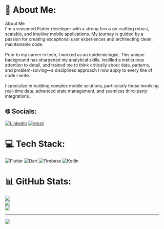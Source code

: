 # 💫 About Me:
About Me<br>I'm a seasoned Flutter developer with a strong focus on crafting robust, scalable, and intuitive mobile applications. My journey is guided by a passion for creating exceptional user experiences and architecting clean, maintainable code.<br><br>Prior to my career in tech, I worked as an epidemiologist. This unique background has sharpened my analytical skills, instilled a meticulous attention to detail, and trained me to think critically about data, patterns, and problem-solving—a disciplined approach I now apply to every line of code I write.<br><br>I specialize in building complex mobile solutions, particularly those involving real-time data, advanced state management, and seamless third-party integrations.


## 🌐 Socials:
[![LinkedIn](https://img.shields.io/badge/LinkedIn-%230077B5.svg?logo=linkedin&logoColor=white)](https://linkedin.com/in/eldorteshaboev) [![email](https://img.shields.io/badge/Email-D14836?logo=gmail&logoColor=white)](mailto:eldorteshaboyev1994@gmail.com) 

# 💻 Tech Stack:
![Flutter](https://img.shields.io/badge/Flutter-%2302569B.svg?style=for-the-badge&logo=Flutter&logoColor=white) ![Dart](https://img.shields.io/badge/dart-%230175C2.svg?style=for-the-badge&logo=dart&logoColor=white) ![Firebase](https://img.shields.io/badge/firebase-%23039BE5.svg?style=for-the-badge&logo=firebase) ![Kotlin](https://img.shields.io/badge/kotlin-%237F52FF.svg?style=for-the-badge&logo=kotlin&logoColor=white)
# 📊 GitHub Stats:
![](https://github-readme-stats.vercel.app/api?username=os3ketchup&theme=dark&hide_border=false&include_all_commits=false&count_private=false)<br/>
![](https://nirzak-streak-stats.vercel.app/?user=os3ketchup&theme=dark&hide_border=false)<br/>
![](https://github-readme-stats.vercel.app/api/top-langs/?username=os3ketchup&theme=dark&hide_border=false&include_all_commits=false&count_private=false&layout=compact)

---
[![](https://visitcount.itsvg.in/api?id=os3ketchup&icon=0&color=0)](https://visitcount.itsvg.in)

<!-- Proudly created with GPRM ( https://gprm.itsvg.in ) -->
